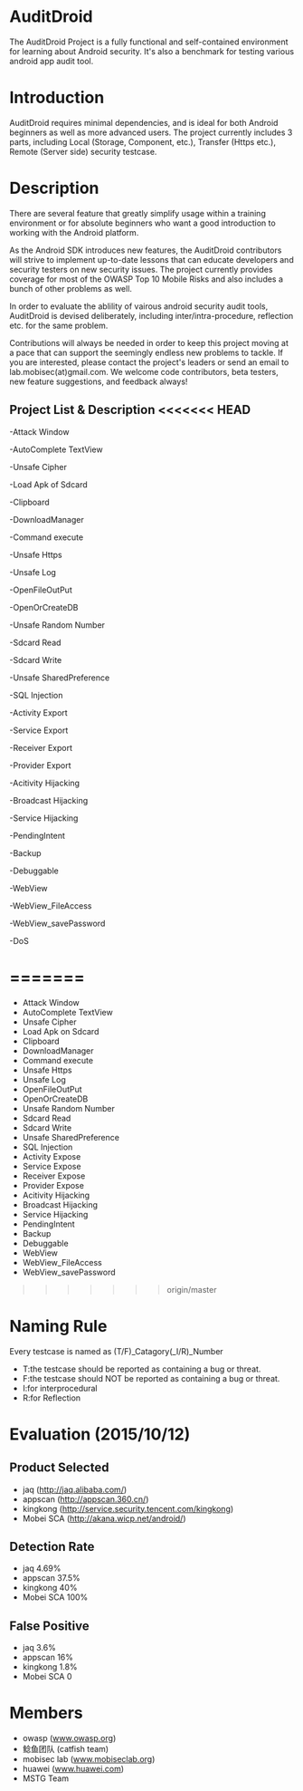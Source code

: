 AuditDroid
==========
The AuditDroid Project is a fully functional and self-contained environment for learning about Android security. It's also a benchmark for testing various android app audit tool.

Introduction
==========
AuditDroid requires minimal dependencies, and is ideal for both Android beginners as well as more advanced users. The project currently includes 3 parts, including Local (Storage, Component, etc.), Transfer (Https etc.), Remote (Server side) security testcase.

Description
==========
There are several feature that greatly simplify usage within a training environment or for absolute beginners who want a good introduction to working with the Android platform.

As the Android SDK introduces new features, the AuditDroid contributors will strive to implement up-to-date lessons that can educate developers and security testers on new security issues. The project currently provides coverage for most of the OWASP Top 10 Mobile Risks and also includes a bunch of other problems as well.

In order to evaluate the ablility of vairous android security audit tools, AuditDroid is devised deliberately, including inter/intra-procedure, reflection etc. for the same problem.

Contributions will always be needed in order to keep this project moving at a pace that can support the seemingly endless new problems to tackle. If you are interested, please contact the project's leaders or send an email to lab.mobisec(at)gmail.com. We welcome code contributors, beta testers, new feature suggestions, and feedback always!

Project List & Description
<<<<<<< HEAD
--------------------------
-Attack Window

-AutoComplete TextView

-Unsafe Cipher

-Load Apk of Sdcard

-Clipboard

-DownloadManager

-Command execute

-Unsafe Https

-Unsafe Log

-OpenFileOutPut

-OpenOrCreateDB

-Unsafe Random Number

-Sdcard Read

-Sdcard Write

-Unsafe SharedPreference

-SQL Injection

-Activity Export

-Service Export

-Receiver Export

-Provider Export

-Acitivity Hijacking

-Broadcast Hijacking

-Service Hijacking

-PendingIntent

-Backup

-Debuggable

-WebView

-WebView_FileAccess

-WebView_savePassword

-DoS

=======
==========
* Attack Window
* AutoComplete TextView 
* Unsafe Cipher  
* Load Apk on Sdcard
* Clipboard  
* DownloadManager
* Command execute
* Unsafe Https
* Unsafe Log
* OpenFileOutPut
* OpenOrCreateDB 
* Unsafe Random Number
* Sdcard Read
* Sdcard Write
* Unsafe SharedPreference 
* SQL Injection
* Activity Expose
* Service Expose
* Receiver Expose
* Provider Expose
* Acitivity Hijacking
* Broadcast Hijacking
* Service Hijacking
* PendingIntent
* Backup
* Debuggable
* WebView
* WebView_FileAccess
* WebView_savePassword
>>>>>>> origin/master

Naming Rule
==========
Every testcase is named as (T/F)_Catagory(_I/R)_Number
* T:the testcase should be reported as containing a bug or threat.
* F:the testcase should NOT be reported as containing a bug or threat.
* I:for interprocedural
* R:for Reflection

Evaluation (2015/10/12)
==========

Product Selected
----------
* jaq (http://jaq.alibaba.com/)
* appscan (http://appscan.360.cn/)
* kingkong (http://service.security.tencent.com/kingkong)
* Mobei SCA (http://akana.wicp.net/android/)

Detection Rate
----------
* jaq          4.69%
* appscan      37.5%
* kingkong     40%
* Mobei SCA    100% 

False Positive
----------
* jaq          3.6%
* appscan      16%
* kingkong     1.8%
* Mobei SCA    0

Members
==========
* owasp (www.owasp.org)   
* 鲶鱼团队 (catfish team)
* mobisec lab (www.mobiseclab.org)
* huawei (www.huawei.com)
* MSTG Team
